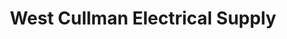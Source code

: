 ---
title: "West Cullman Electrical Supply"
url: /cullman/west-cullman-electrical-supply/
shop: electrical
---